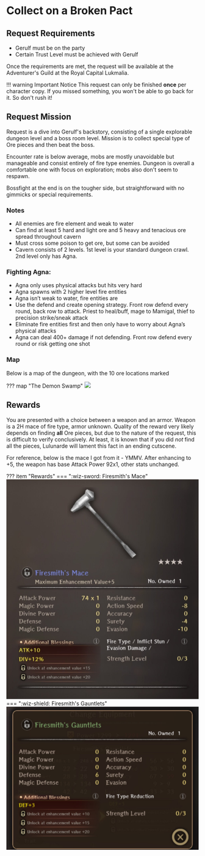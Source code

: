 # Collect on a Broken Pact

## Request Requirements

* Gerulf must be on the party
* Certain Trust Level must be achieved with Gerulf

Once the requirements are met, the request will be available at the
Adventurer's Guild at the Royal Capital Lukmalia.

!!! warning Important Notice
    This request can only be finished **once** per character copy. If you missed something, you
    won't be able to go back for it. So don't rush it!

## Request Mission

Request is a dive into Gerulf's backstory, consisting of a single explorable
dungeon level and a boss room level. Mission is to collect special type of Ore
pieces and then beat the boss.

Encounter rate is below average, mobs are mostly unavoidable but manageable and
consist entirely of fire type enemies. Dungeon is overall a comfortable one
with focus on exploration; mobs also don't seem to respawn.

Bossfight at the end is on the tougher side, but straightforward with no
gimmicks or special requirements.

### Notes
- All enemies are fire element and weak to water
- Can find at least 5 hard and light ore and 5 heavy and tenacious ore spread throughout cavern 
- Must cross some poison to get ore, but some can be avoided 
- Cavern consists of 2 levels. 1st level is your standard dungeon crawl. 2nd level only has Agna. 

### Fighting Agna:
- Agna only uses physical attacks but hits very hard
- Agna spawns with 2 higher level fire entities
- Agna isn’t weak to water, fire entities are
- Use the defend and create opening strategy. Front row defend every round, back row to attack. Priest to heal/buff, mage to Mamigal, thief to precision strike/sneak attack 
- Eliminate fire entities first and then only have to worry about Agna’s physical attacks 
- Agna can deal 400+ damage if not defending. Front row defend every round or risk getting one shot

### Map

Below is a map of the dungeon, with the 10 ore locations marked

??? map "The Demon Swamp"
    ![](img/demon-swamp-ore-locations.jpg)

## Rewards

You are presented with a choice between a weapon and an armor. Weapon is a 2H
mace of fire type, armor unknown. Quality of the reward very likely depends on
finding **all** Ore pieces, but due to the nature of the request, this is
difficult to verify conclusively. At least, it is known that if you did *not*
find all the pieces, Lulunarde will lament this fact in an ending cutscene.

For reference, below is the mace I got from it - YMMV. After enhancing to +5,
the weapon has base Attack Power 92x1, other stats unchanged.

??? item "Rewards"
    === ":wiz-sword:  Firesmith's Mace"
        ![](img/mace.jpg)
    === ":wiz-shield:  Firesmith's Gauntlets"
        ![](img/firesmiths-gauntlets.jpg)
